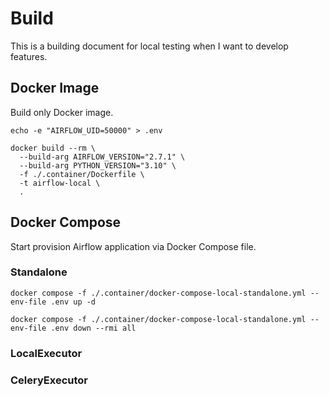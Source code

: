 # Build

This is a building document for local testing when I want to develop features.

## Docker Image

Build only Docker image.

```shell
echo -e "AIRFLOW_UID=50000" > .env
```

```shell
docker build --rm \
  --build-arg AIRFLOW_VERSION="2.7.1" \
  --build-arg PYTHON_VERSION="3.10" \
  -f ./.container/Dockerfile \
  -t airflow-local \
  .
```

## Docker Compose

Start provision Airflow application via Docker Compose file.

### Standalone

```shell
docker compose -f ./.container/docker-compose-local-standalone.yml --env-file .env up -d
```

```shell
docker compose -f ./.container/docker-compose-local-standalone.yml --env-file .env down --rmi all
```

### LocalExecutor

### CeleryExecutor
